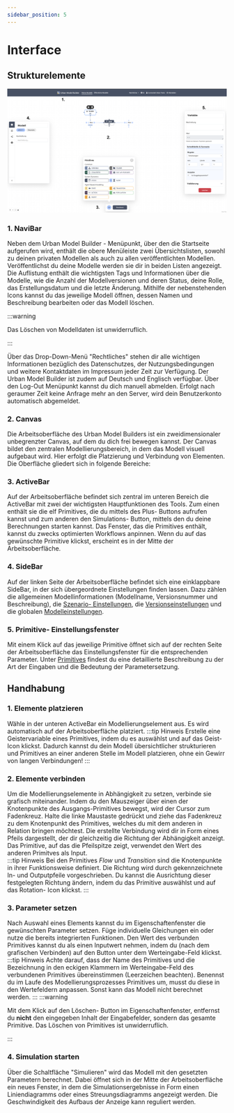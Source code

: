 ```yaml
---
sidebar_position: 5
---
```

# Interface
## Strukturelemente 

![Interface](./img/Interface.png)

### 1. NaviBar
Neben dem Urban Model Builder - Menüpunkt, über den die Startseite aufgerufen wird, enthält die obere Menüleiste zwei Übersichtslisten, sowohl zu deinen privaten Modellen als auch zu allen veröffentlichten Modellen. Veröffentlichst du deine Modelle werden sie dir in beiden Listen angezeigt. Die Auflistung enthält die wichtigsten Tags und Informationen über die Modelle, wie die Anzahl der Modellversionen und deren Status, deine Rolle, das Erstellungsdatum und die letzte Änderung. Mithilfe der nebenstehenden Icons kannst du das jeweilige Modell öffnen, dessen Namen und Beschreibung bearbeiten oder das Modell löschen.  

:::warning

Das Löschen von Modelldaten ist unwiderruflich.

:::

Über das Drop-Down-Menü "Rechtliches" stehen dir alle wichtigen Informationen bezüglich des Datenschutzes, der Nutzungsbedingungen und weitere Kontaktdaten im Impressum jeder Zeit zur Verfügung. 
Der Urban Model Builder ist zudem auf Deutsch und Englisch verfügbar.
Über den Log-Out Menüpunkt kannst du dich manuell abmelden. Erfolgt nach geraumer Zeit keine Anfrage mehr an den Server, wird dein Benutzerkonto automatisch abgemeldet. 

### 2. Canvas
Die Arbeitsoberfläche des Urban Model Builders ist ein zweidimensionaler unbegrenzter Canvas, auf dem du dich frei bewegen kannst. Der Canvas bildet den zentralen Modellierungsbereich, in dem das Modell visuell aufgebaut wird. Hier erfolgt die Platzierung und Verbindung von Elementen.
Die Oberfläche gliedert sich in folgende Bereiche:

### 3. ActiveBar
Auf der Arbeitsoberfläche befindet sich zentral im unteren Bereich die ActiveBar mit zwei der wichtigsten Hauptfunktionen des Tools. Zum einen enthält sie die elf Primitives, die du mittels des Plus- Buttons aufrufen kannst und zum anderen den Simulations- Button, mittels den du deine Berechnungen starten kannst. Das Fenster, das die Primitives enthält, kannst du zwecks optimierten Workflows anpinnen. Wenn du auf das gewünschte Primitive klickst, erscheint es in der Mitte der Arbeitsoberfläche.

### 4. SideBar
Auf der linken Seite der Arbeitsoberfläche befindet sich eine einklappbare SideBar, in der sich übergeordnete Einstellungen finden lassen. Dazu zählen die allgemeinen Modellinformationen (Modellname, Versionsnummer und Beschreibung), die [Szenario- Einstellungen](./Einstellungen/Szenario-%20Einstellungen.md), die [Versionseinstellungen](./Einstellungen/Versions-Einstellungen.md) und die globalen [Modelleinstellungen](./Einstellungen/Modell-%20Einstellungen.md). 

### 5. Primitive- Einstellungsfenster
Mit einem Klick auf das jeweilige Primitive öffnet sich auf der rechten Seite der Arbeitsoberfläche das Einstellungsfenster für die entsprechenden Parameter. Unter [Primitives](Primitives.md) findest du eine detaillierte Beschreibung zu der Art der Eingaben und die Bedeutung der Parametersetzung.




## Handhabung 

### 1. Elemente platzieren 
Wähle in der unteren ActiveBar ein Modellierungselement aus. Es wird automatisch auf der Arbeitsoberfläche platziert.
:::tip Hinweis
Erstelle eine Geistervariable eines Primitives, indem du es auswählst und auf das Geist- Icon klickst. Dadurch kannst du dein Modell übersichtlicher strukturieren und Primitives an einer anderen Stelle im Modell platzieren, ohne ein Gewirr von langen Verbindungen! 
:::
### 2. Elemente verbinden
Um die Modellierungselemente in Abhängigkeit zu setzen, verbinde sie grafisch miteinander. Indem du den Mauszeiger über einen der Knotenpunkte des Ausgangs-Primitives bewegst, wird der Cursor zum Fadenkreuz. Halte die linke Maustaste gedrückt und ziehe das Fadenkreuz zu dem Knotenpunkt des Primitives, welches du mit dem anderen in Relation bringen möchtest. Die erstellte Verbindung wird dir in Form eines Pfeils dargestellt, der dir gleichzeitig die Richtung der Abhängigkeit anzeigt. Das Primitive, auf das die Pfeilspitze zeigt, verwendet den Wert des anderen Primitves als Input.  
:::tip Hinweis
Bei den Primitives *Flow* und *Transition* sind die Knotenpunkte in ihrer Funktionsweise definiert. Die Richtung wird durch gekennzeichnete In- und Outputpfeile vorgeschrieben. Du kannst die Ausrichtung dieser festgelegten Richtung ändern, indem du das Primitive auswählst und auf das Rotation- Icon klickst.
:::

### 3. Parameter setzen 
Nach Auswahl eines Elements kannst du im Eigenschaftenfenster die gewünschten Parameter setzen. Füge individuelle Gleichungen ein oder nutze die bereits integrierten Funktionen. Den Wert des verbunden Primitives kannst du als einen Inputwert nehmen, indem du (nach dem grafischen Verbinden) auf den Button unter dem Werteingabe-Feld klickst.
:::tip Hinweis
Achte darauf, dass der Name des Primitives und die Bezeichnung in den eckigen Klammern im Werteingabe-Feld des verbundenen Primitives übereinstimmen (Leerzeichen beachten). Benennst du im Laufe des Modellierungsprozesses Primitives um, musst du diese in den Wertefeldern anpassen. Sonst kann das Modell nicht berechnet werden. 
:::
:::warning

Mit dem Klick auf den Löschen- Button im Eigenschaftenfenster, entfernst du **nicht** den eingegeben Inhalt der Eingabefelder, sondern das gesamte Primitive. Das Löschen von Primitives ist unwiderruflich.

:::

### 4. Simulation starten 
Über die Schaltfläche "Simulieren" wird das Modell mit den gesetzten Parametern berechnet. Dabei öffnet sich in der Mitte der Arbeitsoberfläche ein neues Fenster, in dem die Simulationsergebnisse in Form einen Liniendiagramms oder eines Streuungsdiagramms angezeigt werden. Die Geschwindigkeit des Aufbaus der Anzeige kann reguliert werden.
